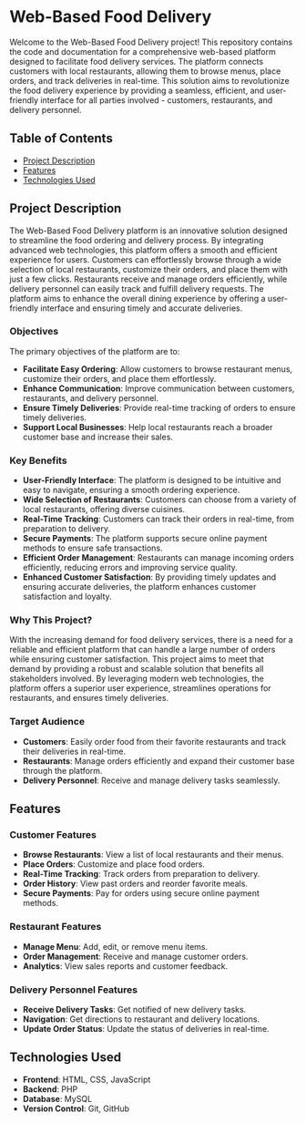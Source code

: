 # Web-Based Food Delivery

Welcome to the Web-Based Food Delivery project! This repository contains the code and documentation for a comprehensive web-based platform designed to facilitate food delivery services. The platform connects customers with local restaurants, allowing them to browse menus, place orders, and track deliveries in real-time. This solution aims to revolutionize the food delivery experience by providing a seamless, efficient, and user-friendly interface for all parties involved - customers, restaurants, and delivery personnel.

## Table of Contents

- [Project Description](#project-description)
- [Features](#features)
- [Technologies Used](#technologies-used)

## Project Description

The Web-Based Food Delivery platform is an innovative solution designed to streamline the food ordering and delivery process. By integrating advanced web technologies, this platform offers a smooth and efficient experience for users. Customers can effortlessly browse through a wide selection of local restaurants, customize their orders, and place them with just a few clicks. Restaurants receive and manage orders efficiently, while delivery personnel can easily track and fulfill delivery requests. The platform aims to enhance the overall dining experience by offering a user-friendly interface and ensuring timely and accurate deliveries.

### Objectives
The primary objectives of the platform are to:
- **Facilitate Easy Ordering**: Allow customers to browse restaurant menus, customize their orders, and place them effortlessly.
- **Enhance Communication**: Improve communication between customers, restaurants, and delivery personnel.
- **Ensure Timely Deliveries**: Provide real-time tracking of orders to ensure timely deliveries.
- **Support Local Businesses**: Help local restaurants reach a broader customer base and increase their sales.

### Key Benefits
- **User-Friendly Interface**: The platform is designed to be intuitive and easy to navigate, ensuring a smooth ordering experience.
- **Wide Selection of Restaurants**: Customers can choose from a variety of local restaurants, offering diverse cuisines.
- **Real-Time Tracking**: Customers can track their orders in real-time, from preparation to delivery.
- **Secure Payments**: The platform supports secure online payment methods to ensure safe transactions.
- **Efficient Order Management**: Restaurants can manage incoming orders efficiently, reducing errors and improving service quality.
- **Enhanced Customer Satisfaction**: By providing timely updates and ensuring accurate deliveries, the platform enhances customer satisfaction and loyalty.

### Why This Project?
With the increasing demand for food delivery services, there is a need for a reliable and efficient platform that can handle a large number of orders while ensuring customer satisfaction. This project aims to meet that demand by providing a robust and scalable solution that benefits all stakeholders involved. By leveraging modern web technologies, the platform offers a superior user experience, streamlines operations for restaurants, and ensures timely deliveries.

### Target Audience
- **Customers**: Easily order food from their favorite restaurants and track their deliveries in real-time.
- **Restaurants**: Manage orders efficiently and expand their customer base through the platform.
- **Delivery Personnel**: Receive and manage delivery tasks seamlessly.

## Features

### Customer Features
- **Browse Restaurants**: View a list of local restaurants and their menus.
- **Place Orders**: Customize and place food orders.
- **Real-Time Tracking**: Track orders from preparation to delivery.
- **Order History**: View past orders and reorder favorite meals.
- **Secure Payments**: Pay for orders using secure online payment methods.

### Restaurant Features
- **Manage Menu**: Add, edit, or remove menu items.
- **Order Management**: Receive and manage customer orders.
- **Analytics**: View sales reports and customer feedback.

### Delivery Personnel Features
- **Receive Delivery Tasks**: Get notified of new delivery tasks.
- **Navigation**: Get directions to restaurant and delivery locations.
- **Update Order Status**: Update the status of deliveries in real-time.

## Technologies Used

- **Frontend**: HTML, CSS, JavaScript
- **Backend**: PHP
- **Database**: MySQL
- **Version Control**: Git, GitHub

